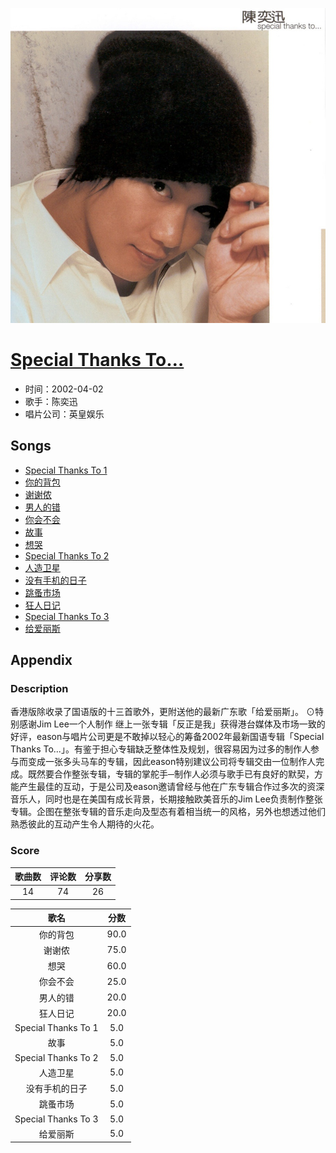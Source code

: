 <p align="center">
	<img src="imgs/special_thanks_to….jpg" alt="album_img" />
</p>

# [Special Thanks To…](https://music.163.com/album?id=6565)

* 时间：2002-04-02
* 歌手：陈奕迅
* 唱片公司：英皇娱乐
## Songs

* [Special Thanks To 1](songs/special_thanks_to__67049/README.md)
* [你的背包](songs/你的背包_67050/README.md)
* [谢谢侬](songs/谢谢侬_67051/README.md)
* [男人的错](songs/男人的错_67054/README.md)
* [你会不会](songs/你会不会_67057/README.md)
* [故事](songs/故事_67060/README.md)
* [想哭](songs/想哭_67063/README.md)
* [Special Thanks To 2](songs/special_thanks_to__67064/README.md)
* [人造卫星](songs/人造卫星_67067/README.md)
* [没有手机的日子](songs/没有手机的日子_67069/README.md)
* [跳蚤市场](songs/跳蚤市场_67072/README.md)
* [狂人日记](songs/狂人日记_67075/README.md)
* [Special Thanks To 3](songs/special_thanks_to__67078/README.md)
* [给爱丽斯](songs/给爱丽斯_67081/README.md)
## Appendix

### Description

香港版除收录了国语版的十三首歌外，更附送他的最新广东歌「给爱丽斯」。
⊙特别感谢Jim Lee一个人制作
继上一张专辑「反正是我」获得港台媒体及市场一致的好评，eason与唱片公司更是不敢掉以轻心的筹备2002年最新国语专辑「Special Thanks To...」。有鉴于担心专辑缺乏整体性及规划，很容易因为过多的制作人参与而变成一张多头马车的专辑，因此eason特别建议公司将专辑交由一位制作人完成。既然要合作整张专辑，专辑的掌舵手─制作人必须与歌手已有良好的默契，方能产生最佳的互动，于是公司及eason邀请曾经与他在广东专辑合作过多次的资深音乐人，同时也是在美国有成长背景，长期接触欧美音乐的Jim Lee负责制作整张专辑。企图在整张专辑的音乐走向及型态有着相当统一的风格，另外也想透过他们熟悉彼此的互动产生令人期待的火花。

### Score

|歌曲数|评论数|分享数|
|:---:|:---:|:---:|
|14|74|26|

|歌名|分数|
|:---:|:---:|
|你的背包|90.0
|谢谢侬|75.0
|想哭|60.0
|你会不会|25.0
|男人的错|20.0
|狂人日记|20.0
|Special Thanks To 1|5.0
|故事|5.0
|Special Thanks To 2|5.0
|人造卫星|5.0
|没有手机的日子|5.0
|跳蚤市场|5.0
|Special Thanks To 3|5.0
|给爱丽斯|5.0
